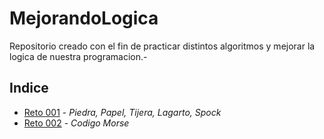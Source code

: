 # MejorandoLogica

Repositorio creado con el fin de practicar distintos algoritmos y mejorar la logica de nuestra programacion.- 

## Indice
- [Reto 001](/Reto%20001/README.md) - *Piedra, Papel, Tijera, Lagarto, Spock*
- [Reto 002](/Reto%20002/README.md) - *Codigo Morse*